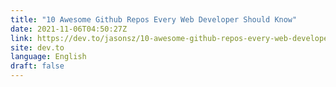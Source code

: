 ```yaml
---
title: "10 Awesome Github Repos Every Web Developer Should Know"
date: 2021-11-06T04:50:27Z
link: https://dev.to/jasonsz/10-awesome-github-repos-every-web-developer-should-know-19hc?utm_medium=RSS&utm_source=news.12bit.vn
site: dev.to
language: English
draft: false
---
```

